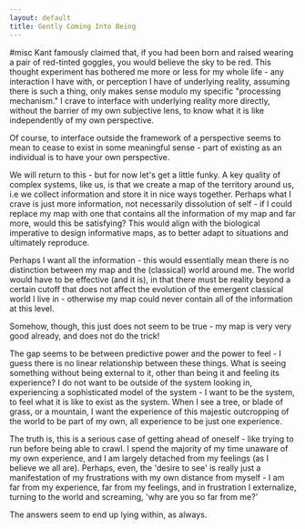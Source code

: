 ```yaml
---
layout: default
title: Gently Coming Into Being
---
```


#misc
Kant famously claimed that, if you had been born and raised wearing a pair of red-tinted goggles, you would believe the sky to be red. This thought experiment has bothered me more or less for my whole life - any interaction I have with, or perception I have of underlying reality, assuming there is such a thing, only makes sense modulo my specific "processing mechanism." I crave to interface with underlying reality more directly, without the barrier of my own subjective lens, to know what it is like independently of my own perspective. 

Of course, to interface outside the framework of a perspective seems to mean to cease to exist in some meaningful sense - part of existing as an individual is to have your own perspective. 

We will return to this - but for now let's get a little funky. A key quality of complex systems, like us, is that we create a map of the territory around us, i.e we collect information and store it in nice ways together. Perhaps what I crave is just more information, not necessarily dissolution of self - if I could replace my map with one that contains all the information of my map and far more, would this be satisfying? This would align with the biological imperative to design informative maps, as to better adapt to situations and ultimately reproduce. 

Perhaps I want all the information - this would essentially mean there is no distinction between my map and the (classical) world around me. The world would have to be effective (and it is), in that there must be reality beyond a certain cutoff that does not affect the evolution of the emergent classical world I live in - otherwise my map could never contain all of the information at this level.

Somehow, though, this just does not seem to be true - my map is very very good already, and does not do the trick! 

The gap seems to be between predictive power and the power to feel - I guess there is no linear relationship between these things. What is seeing something without being external to it, other than being it and feeling its experience? I do not want to be outside of the system looking in, experiencing a sophisticated model of the system - I want to be the system, to feel what it is like to exist as the system. When I see a tree, or blade of grass, or a mountain, I want the experience of this majestic outcropping of the world to be part of my own, all experience to be just one experience. 

The truth is, this is a serious case of getting ahead of oneself - like trying to run before being able to crawl. I spend the majority of my time unaware of my own experience, and I am largely detached from my feelings (as I believe we all are). Perhaps, even, the 'desire to see' is really just a manifestation of my frustrations with my own distance from myself - I am far from my experience, far from my feelings, and in frustration I externalize, turning to the world and screaming, 'why are you so far from me?' 

The answers seem to end up lying within, as always.

